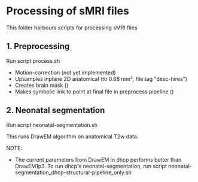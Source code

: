 # Processing of sMRI files

This folder harbours scripts for processing sMRI files

## 1. Preprocessing
Run script process.sh

- Motion-correction (not yet implemented)
- Upsamples inplane 2D anatomical (to 0.68 mm³, file tag "desc-hires")
- Creates brain mask ()
- Makes symbolic link to point at final file in preprocess pipeline ()

## 2. Neonatal segmentation
Run script neonatal-segmentation.sh

This runs DrawEM algorithm on anatomical T2w data.

NOTE: 
- The current parameters from DrawEM in dhcp performs better than DrawEM1p3. To run dhcp's neonatal-segmentation, run script neonatal-segmentation_dhcp-structural-pipeline_only.sh

